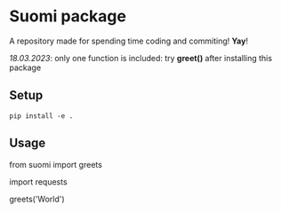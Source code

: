 # Suomi package
A repository made for spending time coding and commiting! **Yay**!

*18.03.2023*: only one function is included: try **greet()** after installing this package

## Setup
`pip install -e .`

## Usage

from suomi import greets

import requests

greets('World')
